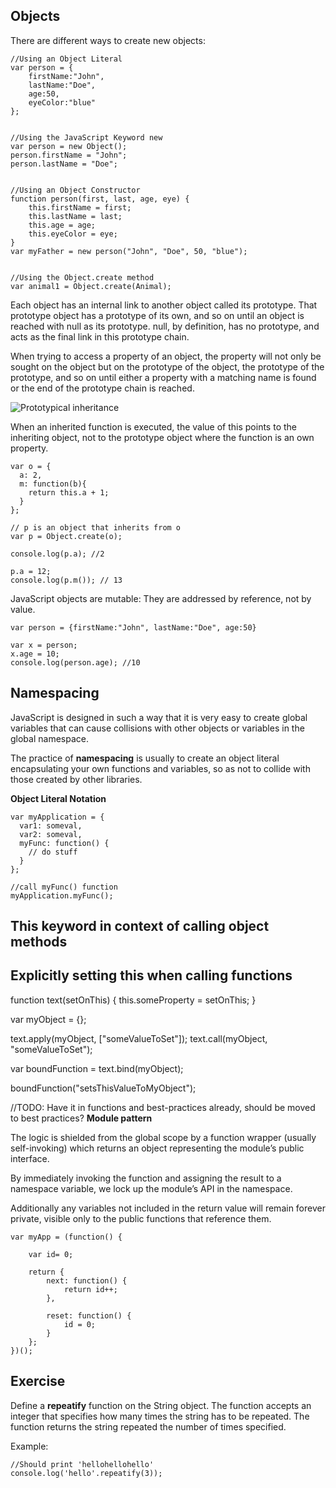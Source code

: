 ## Objects ##

There are different ways to create new objects:

    //Using an Object Literal
    var person = {
		firstName:"John",
		lastName:"Doe",
		age:50,
		eyeColor:"blue"
	};


	//Using the JavaScript Keyword new
    var person = new Object();
    person.firstName = "John";
    person.lastName = "Doe";


    //Using an Object Constructor
    function person(first, last, age, eye) {
	    this.firstName = first;
	    this.lastName = last;
	    this.age = age;
	    this.eyeColor = eye;
    }
    var myFather = new person("John", "Doe", 50, "blue");


    //Using the Object.create method
    var animal1 = Object.create(Animal);


Each object has an internal link to another object called its prototype. That prototype object has a prototype of its own, and so on until an object is reached with null as its prototype. null, by definition, has no prototype, and acts as the final link in this prototype chain.

When trying to access a property of an object, the property will not only be sought on the object but on the prototype of the object, the prototype of the prototype, and so on until either a property with a matching name is found or the end of the prototype chain is reached.

![Prototypical inheritance](/prototype-inheritance.png)

When an inherited function is executed, the value of this points to the inheriting object, not to the prototype object where the function is an own property.

    var o = {
      a: 2,
      m: function(b){
    	return this.a + 1;
      }
    };
    
    // p is an object that inherits from o
    var p = Object.create(o);   

	console.log(p.a); //2
	
    p.a = 12;
    console.log(p.m()); // 13


JavaScript objects are mutable: They are addressed by reference, not by value.

    var person = {firstName:"John", lastName:"Doe", age:50}
    
    var x = person;
    x.age = 10; 
	console.log(person.age); //10

## Namespacing ##

JavaScript is designed in such a way that it is very easy to create global variables that can cause collisions with other objects or variables in the global namespace.  

The practice of **namespacing** is usually to create an object literal encapsulating your own functions and variables, so as not to collide with those created by other libraries.

**Object Literal Notation**

    var myApplication = {
      var1: someval,
      var2: someval,
      myFunc: function() {
    	// do stuff
      }
    };
	
	//call myFunc() function
	myApplication.myFunc();

## This keyword in context of calling object methods

## Explicitly setting this when calling functions

function text(setOnThis) {
    this.someProperty = setOnThis;
}

var myObject = {};

text.apply(myObject, ["someValueToSet"]);
text.call(myObject, "someValueToSet");


var boundFunction = text.bind(myObject);

boundFunction("setsThisValueToMyObject");


//TODO: Have it in functions and best-practices already, should be moved to best practices?
**Module pattern**

The logic is shielded from the global scope by a function wrapper (usually self-invoking) which returns an object representing the module’s public interface. 

By immediately invoking the function and assigning the result to a namespace variable, we lock up the module’s API in the namespace. 

Additionally any variables not included in the return value will remain forever private, visible only to the public functions that reference them.

    var myApp = (function() {
	 
	    var id= 0;
	 
	    return {
	        next: function() {
	            return id++;    
	        },
	 
	        reset: function() {
	            id = 0;     
	        }
	    };  
	})(); 


## Exercise ##

Define a **repeatify** function on the String object. The function accepts an integer that specifies how many times the string has to be repeated. The function returns the string repeated the number of times specified.

Example:

    //Should print 'hellohellohello'
    console.log('hello'.repeatify(3));
